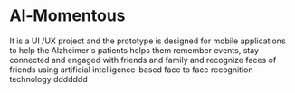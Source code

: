 # Al-Momentous
It is a  UI /UX project and the prototype is designed for mobile applications to help the Alzheimer's patients  helps them remember events, stay connected and engaged with friends and family and recognize faces of friends using artificial intelligence-based face to face recognition technology 
ddddddd

